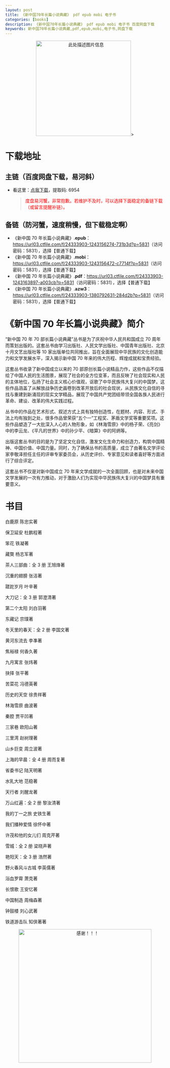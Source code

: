 ```yaml
---
layout: post
title: 《新中国70年长篇小说典藏》 pdf epub mobi 电子书
categories: [books]
description: 《新中国70年长篇小说典藏》 pdf epub mobi 电子书 百度网盘下载
keywords: 新中国70年长篇小说典藏,pdf,epub,mobi,电子书,网盘下载
---
```


<div align="center"><img src="http://qweree.cn/wp-content/uploads/2024/05/PixPin_2024-05-08_23-44-34-tuya.webp" alt="此处描述图片信息" width="300px" height="auto">></div>

# 下载地址

## 主链（百度网盘下载，易河斜）

- 看这里：[点我下载](https://pan.baidu.com/s/1qZRtufNxueSwGGkzsLIB5A?pwd=6954)，提取码: 6954

  > <p style="color:red" >度盘易河蟹，非常抱歉。若维护不及时，可以选择下面稳定的备链下载（或留言提醒补链）。</p>

## 备链（防河蟹，速度稍慢，但下载稳定啊）

- 《新中国 70 年长篇小说典藏》.**epub**：<https://url03.ctfile.com/f/24333903-1243156274-731b3d?p=5831>（访问密码：5831），选择【普通下载】
- 《新中国 70 年长篇小说典藏》.**mobi**：<https://url03.ctfile.com/f/24333903-1243156472-c7714f?p=5831>（访问密码：5831），选择【普通下载】
- 《新中国 70 年长篇小说典藏》.**pdf**：<https://url03.ctfile.com/f/24333903-1243163897-a003cb?p=5831>（访问密码：5831），选择【普通下载】
- 《新中国 70 年长篇小说典藏》.**azw3**：<https://url03.ctfile.com/f/24333903-1380792631-284d2b?p=5831>（访问密码：5831），选择【普通下载】

# 《新中国 70 年长篇小说典藏》简介

“新中国 70 年 70 部长篇小说典藏”丛书是为了庆祝中华人民共和国成立 70 周年而策划出版的。这套丛书由学习出版社、人民文学出版社、中国青年出版社、北京十月文艺出版社等 10 家出版单位共同推出，旨在全面展现中华民族的文化创造能力和文学发展水平，深入揭示新中国 70 年来的伟大历程、辉煌成就和宝贵经验。

这套丛书收录了新中国成立以来的 70 部原创长篇小说精品力作，这些作品不仅描绘了中国人民的生活图景，展现了社会的全方位变革，而且反映了社会现实和人民的主体地位，弘扬了社会主义核心价值观，讴歌了中华民族伟大复兴的中国梦。这些作品涵盖了从解放战争历史画卷到改革开放后的社会现状，从民族文化自信的寻找与重建到新涌现的现实文学精品，展现了中国共产党团结带领全国各族人民进行革命、建设、改革的伟大实践过程。

丛书中的作品在艺术形式、叙述方式上具有独特创造性，在题材、内容、形式、手法上均有独到之处，很多作品曾荣获“五个一”工程奖、茅盾文学奖等重要奖项。这些作品塑造了一大批深入人心的人物形象，如《林海雪原》中的杨子荣、《亮剑》中的李云龙、《平凡的世界》中的孙少平、《暗算》中的阿炳等。

出版这套丛书的目的是为了坚定文化自信，激发文化生命力和创造力，构筑中国精神、中国价值、中国力量。同时，为了确保丛书的高质量，成立了由著名文学评论家李敬泽担任主任的评审专家委员会，从历史评价、专家意见和读者喜好等方面进行了综合评定。

这套丛书不仅是对新中国成立 70 年来文学成就的一次全面回顾，也是对未来中国文学发展的一次有力推动，对于激励人们为实现中华民族伟大复兴的中国梦具有重要意义。

# 书目

白鹿原 陈忠实著

保卫延安 杜鹏程著

笨花 铁凝著

藏獒 杨志军著

茶人三部曲：全 3 册 王旭烽著

沉重的翅膀 张洁著

蹉跎岁月 叶辛著

大刀记：全 3 册 郭澄清著

第二个太阳 刘白羽著

东藏记 宗璞著

冬天里的春天：全 2 册 李国文著

黄河东流去 李凖著

焦裕禄 何香久著

九月寓言 张炜著

抉择 张平著

苦菜花 冯德英著

历史的天空 徐贵祥著

林海雪原 曲波著

秦腔 贾平凹著

三家巷 欧阳山著

三里湾 赵树理著

山乡巨变 周立波著

上海的早晨：全 4 册 周而复著

省委书记 陆天明著

水乳大地 范稳著

天行者 刘醒龙著

万山红遍：全 2 册 黎汝清著

我的丁一之旅 史铁生著

我们播种爱情 徐怀中著

许茂和他的女儿们 周克芹著

雪城：全 2 册 梁晓声著

艳阳天：全 3 册 浩然著

野火春风斗古城 李英儒著

浴血罗霄 萧克著

长恨歌 王安忆著

中国制造 周梅森著

钟鼓楼 刘心武著

铁道游击队 知侠著著

<div align="center"><img src="https://pic.imgdb.cn/item/661246bf68eb935713c7f81c.gif" alt="感谢！！！" width="420px" height="auto"/></div>

